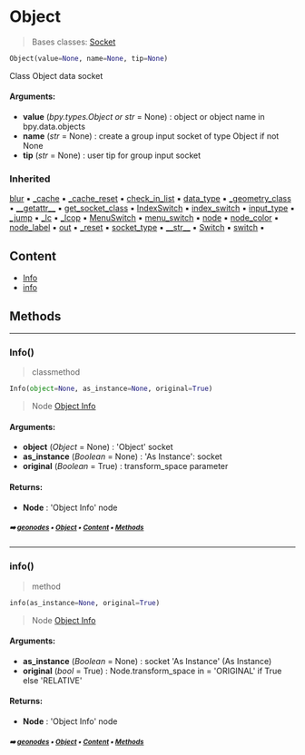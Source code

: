 # Object

> Bases classes: [Socket](geono-socket.md#socket)

``` python
Object(value=None, name=None, tip=None)
```

Class Object data socket

#### Arguments:
- **value** (_bpy.types.Object or str_ = None) : object or object name in bpy.data.objects
- **name** (_str_ = None) : create a group input socket of type Object if not None
- **tip** (_str_ = None) : user tip for group input socket

### Inherited

[blur](geono-socket.md#blur) :black_small_square: [\_cache](geono-nodecache.md#_cache) :black_small_square: [\_cache_reset](geono-nodecache.md#_cache_reset) :black_small_square: [check_in_list](geono-socket.md#check_in_list) :black_small_square: [data_type](geono-socket.md#data_type) :black_small_square: [\_geometry_class](geono-socket.md#_geometry_class) :black_small_square: [\_\_getattr__](geono-socket.md#__getattr__) :black_small_square: [get_socket_class](geono-socket.md#get_socket_class) :black_small_square: [IndexSwitch](geono-socket.md#indexswitch) :black_small_square: [index_switch](geono-socket.md#index_switch) :black_small_square: [input_type](geono-socket.md#input_type) :black_small_square: [\_jump](geono-socket.md#_jump) :black_small_square: [\_lc](geono-socket.md#_lc) :black_small_square: [\_lcop](geono-socket.md#_lcop) :black_small_square: [MenuSwitch](geono-socket.md#menuswitch) :black_small_square: [menu_switch](geono-socket.md#menu_switch) :black_small_square: [node](geono-socket.md#node) :black_small_square: [node_color](geono-socket.md#node_color) :black_small_square: [node_label](geono-socket.md#node_label) :black_small_square: [out](geono-socket.md#out) :black_small_square: [\_reset](geono-socket.md#_reset) :black_small_square: [socket_type](geono-socket.md#socket_type) :black_small_square: [\_\_str__](geono-socket.md#__str__) :black_small_square: [Switch](geono-socket.md#switch) :black_small_square: [switch](geono-socket.md#switch) :black_small_square:

## Content

- [Info](macro-geono-object.md#info)
- [info](macro-geono-object.md#info)

## Methods



----------
### Info()

> classmethod

``` python
Info(object=None, as_instance=None, original=True)
```

> Node [Object Info](https://docs.blender.org/manual/en/latest/modeling/geometry_nodes/input/scene/object_info.html)

#### Arguments:
- **object** (_Object_ = None) : 'Object' socket
- **as_instance** (_Boolean_ = None) : 'As Instance': socket
- **original** (_Boolean_ = True) : transform_space parameter



#### Returns:
- **Node** : 'Object Info' node

##### <sub>:arrow_right: [geonodes](index.md#geonodes) :black_small_square: [Object](macro-geono-object.md#object) :black_small_square: [Content](macro-geono-object.md#content) :black_small_square: [Methods](macro-geono-object.md#methods)</sub>

----------
### info()

> method

``` python
info(as_instance=None, original=True)
```

> Node [Object Info](https://docs.blender.org/manual/en/latest/modeling/geometry_nodes/input/scene/object_info.html)

#### Arguments:
- **as_instance** (_Boolean_ = None) : socket 'As Instance' (As Instance)
- **original** (_bool_ = True) : Node.transform_space in = 'ORIGINAL' if True else 'RELATIVE'



#### Returns:
- **Node** : 'Object Info' node

##### <sub>:arrow_right: [geonodes](index.md#geonodes) :black_small_square: [Object](macro-geono-object.md#object) :black_small_square: [Content](macro-geono-object.md#content) :black_small_square: [Methods](macro-geono-object.md#methods)</sub>
